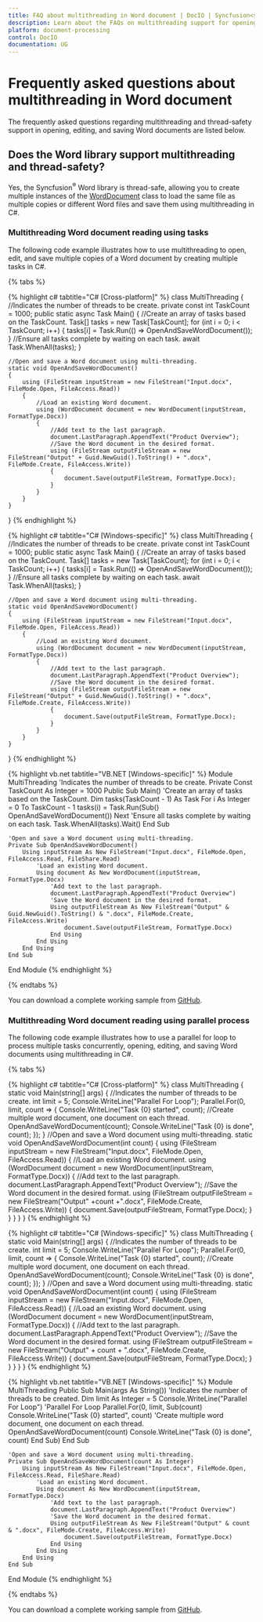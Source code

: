 ```yaml
---
title: FAQ about multithreading in Word document | DocIO | Syncfusion<sup>&reg;</sup>
description: Learn about the FAQs on multithreading support for opening, editing, and saving Word documents using the .NET Word (DocIO) library.
platform: document-processing
control: DocIO
documentation: UG
---
```

# Frequently asked questions about multithreading in Word document

The frequently asked questions regarding multithreading and thread-safety support in opening, editing, and saving Word documents are listed below.

## Does the Word library support multithreading and thread-safety?

Yes, the Syncfusion<sup>&reg;</sup> Word library is thread-safe, allowing you to create multiple instances of the [WordDocument](https://help.syncfusion.com/cr/document-processing/Syncfusion.DocIO.DLS.WordDocument.html) class to load the same file as multiple copies or different Word files and save them using multithreading in C#.

### Multithreading Word document reading using tasks

The following code example illustrates how to use multithreading to open, edit, and save multiple copies of a Word document by creating multiple tasks in C#.

{% tabs %}

{% highlight c# tabtitle="C# [Cross-platform]" %}
class MultiThreading
{
    //Indicates the number of threads to be create.
    private const int TaskCount = 1000;
    public static async Task Main()
    {
        //Create an array of tasks based on the TaskCount.
        Task[] tasks = new Task[TaskCount];
        for (int i = 0; i < TaskCount; i++)
        {
            tasks[i] = Task.Run(() => OpenAndSaveWordDocument());
        }
        //Ensure all tasks complete by waiting on each task.
        await Task.WhenAll(tasks);
    }

    //Open and save a Word document using multi-threading.
    static void OpenAndSaveWordDocument()
    {
        using (FileStream inputStream = new FileStream("Input.docx", FileMode.Open, FileAccess.Read))
        {
            //Load an existing Word document.
            using (WordDocument document = new WordDocument(inputStream, FormatType.Docx))
            {
                //Add text to the last paragraph.
                document.LastParagraph.AppendText("Product Overview");
                //Save the Word document in the desired format.
                using (FileStream outputFileStream = new FileStream("Output" + Guid.NewGuid().ToString() + ".docx", FileMode.Create, FileAccess.Write))
                {
                    document.Save(outputFileStream, FormatType.Docx);
                }
            }
        }
    }
}
{% endhighlight %}

{% highlight c# tabtitle="C# [Windows-specific]" %}
class MultiThreading
{
    //Indicates the number of threads to be create.
    private const int TaskCount = 1000;
    public static async Task Main()
    {
        //Create an array of tasks based on the TaskCount.
        Task[] tasks = new Task[TaskCount];
        for (int i = 0; i < TaskCount; i++)
        {
            tasks[i] = Task.Run(() => OpenAndSaveWordDocument());
        }
        //Ensure all tasks complete by waiting on each task.
        await Task.WhenAll(tasks);
    }

    //Open and save a Word document using multi-threading.
    static void OpenAndSaveWordDocument()
    {
        using (FileStream inputStream = new FileStream("Input.docx", FileMode.Open, FileAccess.Read))
        {
            //Load an existing Word document.
            using (WordDocument document = new WordDocument(inputStream, FormatType.Docx))
            {
                //Add text to the last paragraph.
                document.LastParagraph.AppendText("Product Overview");
                //Save the Word document in the desired format.
                using (FileStream outputFileStream = new FileStream("Output" + Guid.NewGuid().ToString() + ".docx", FileMode.Create, FileAccess.Write))
                {
                    document.Save(outputFileStream, FormatType.Docx);
                }
            }
        }
    }
}
{% endhighlight %}

{% highlight vb.net tabtitle="VB.NET [Windows-specific]" %}
Module MultiThreading
    'Indicates the number of threads to be create.
    Private Const TaskCount As Integer = 1000
    Public Sub Main()
        'Create an array of tasks based on the TaskCount.
        Dim tasks(TaskCount - 1) As Task
        For i As Integer = 0 To TaskCount - 1
            tasks(i) = Task.Run(Sub() OpenAndSaveWordDocument())
        Next
        'Ensure all tasks complete by waiting on each task.
        Task.WhenAll(tasks).Wait()
    End Sub

    'Open and save a Word document using multi-threading.
    Private Sub OpenAndSaveWordDocument()
        Using inputStream As New FileStream("Input.docx", FileMode.Open, FileAccess.Read, FileShare.Read)
            'Load an existing Word document.
            Using document As New WordDocument(inputStream, FormatType.Docx)
                'Add text to the last paragraph.
                document.LastParagraph.AppendText("Product Overview")
                'Save the Word document in the desired format.
                Using outputFileStream As New FileStream("Output" & Guid.NewGuid().ToString() & ".docx", FileMode.Create, FileAccess.Write)
                    document.Save(outputFileStream, FormatType.Docx)
                End Using
            End Using
        End Using
    End Sub
End Module
{% endhighlight %}

{% endtabs %}

You can download a complete working sample from [GitHub](https://github.com/SyncfusionExamples/DocIO-Examples/tree/main/Read-and-Save-document/Multithreading-using-tasks).

### Multithreading Word document reading using parallel process

The following code example illustrates how to use a parallel for loop to process multiple tasks concurrently, opening, editing, and saving Word documents using multithreading in C#.

{% tabs %}

{% highlight c# tabtitle="C# [Cross-platform]" %}
class MultiThreading
{
    static void Main(string[] args)
    {
        //Indicates the number of threads to be create.
        int limit = 5;
        Console.WriteLine("Parallel For Loop");
        Parallel.For(0, limit, count =>
        {
            Console.WriteLine("Task {0} started", count);
            //Create multiple word document, one document on each thread.
            OpenAndSaveWordDocument(count);
            Console.WriteLine("Task {0} is done", count);
        });
    }
    //Open and save a Word document using multi-threading.
    static void OpenAndSaveWordDocument(int count)
    {
        using (FileStream inputStream = new FileStream("Input.docx", FileMode.Open, FileAccess.Read))
        {
            //Load an existing Word document.
            using (WordDocument document = new WordDocument(inputStream, FormatType.Docx))
            {
                //Add text to the last paragraph.
                document.LastParagraph.AppendText("Product Overview");
                //Save the Word document in the desired format.
                using (FileStream outputFileStream = new FileStream("Output" +count +".docx", FileMode.Create, FileAccess.Write))
                {
                    document.Save(outputFileStream, FormatType.Docx);
                }
            }
        }
    }
}
{% endhighlight %}  

{% highlight c# tabtitle="C# [Windows-specific]" %}
class MultiThreading
{
    static void Main(string[] args)
    {
        //Indicates the number of threads to be create.
        int limit = 5;
        Console.WriteLine("Parallel For Loop");
        Parallel.For(0, limit, count =>
        {
            Console.WriteLine("Task {0} started", count);
            //Create multiple word document, one document on each thread.
            OpenAndSaveWordDocument(count);
            Console.WriteLine("Task {0} is done", count);
        });
    }
    //Open and save a Word document using multi-threading.
    static void OpenAndSaveWordDocument(int count)
    {
        using (FileStream inputStream = new FileStream("Input.docx", FileMode.Open, FileAccess.Read))
        {
            //Load an existing Word document.
            using (WordDocument document = new WordDocument(inputStream, FormatType.Docx))
            {
                //Add text to the last paragraph.
                document.LastParagraph.AppendText("Product Overview");
                //Save the Word document in the desired format.
                using (FileStream outputFileStream = new FileStream("Output" + count + ".docx", FileMode.Create, FileAccess.Write))
                {
                    document.Save(outputFileStream, FormatType.Docx);
                }
            }
        }
    }
}
{% endhighlight %}

{% highlight vb.net tabtitle="VB.NET [Windows-specific]" %}
Module MultiThreading
    Public Sub Main(args As String())
        'Indicates the number of threads to be created.
        Dim limit As Integer = 5
        Console.WriteLine("Parallel For Loop")
        'Parallel For Loop
        Parallel.For(0, limit, Sub(count)
                                   Console.WriteLine("Task {0} started", count)
                                   'Create multiple word document, one document on each thread.
                                   OpenAndSaveWordDocument(count)
                                   Console.WriteLine("Task {0} is done", count)
                               End Sub)
    End Sub

    'Open and save a Word document using multi-threading.
    Private Sub OpenAndSaveWordDocument(count As Integer)
        Using inputStream As New FileStream("Input.docx", FileMode.Open, FileAccess.Read, FileShare.Read)
            'Load an existing Word document.
            Using document As New WordDocument(inputStream, FormatType.Docx)
                'Add text to the last paragraph.
                document.LastParagraph.AppendText("Product Overview")
                'Save the Word document in the desired format.
                Using outputFileStream As New FileStream("Output" & count & ".docx", FileMode.Create, FileAccess.Write)
                    document.Save(outputFileStream, FormatType.Docx)
                End Using
            End Using
        End Using
    End Sub
End Module
{% endhighlight %}

{% endtabs %}  

You can download a complete working sample from [GitHub](https://github.com/SyncfusionExamples/DocIO-Examples/tree/main/Read-and-Save-document/Multithreading-using-parallel-process).